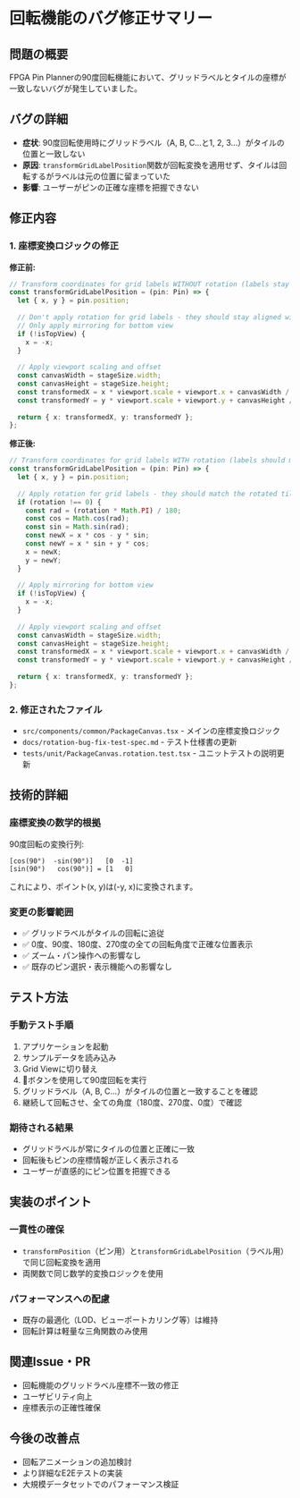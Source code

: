 # 回転機能のバグ修正サマリー

## 問題の概要
FPGA Pin Plannerの90度回転機能において、グリッドラベルとタイルの座標が一致しないバグが発生していました。

## バグの詳細
- **症状**: 90度回転使用時にグリッドラベル（A, B, C...と1, 2, 3...）がタイルの位置と一致しない
- **原因**: `transformGridLabelPosition`関数が回転変換を適用せず、タイルは回転するがラベルは元の位置に留まっていた
- **影響**: ユーザーがピンの正確な座標を把握できない

## 修正内容

### 1. 座標変換ロジックの修正
**修正前:**
```typescript
// Transform coordinates for grid labels WITHOUT rotation (labels stay in place)
const transformGridLabelPosition = (pin: Pin) => {
  let { x, y } = pin.position;
  
  // Don't apply rotation for grid labels - they should stay aligned with the original grid
  // Only apply mirroring for bottom view
  if (!isTopView) {
    x = -x;
  }
  
  // Apply viewport scaling and offset
  const canvasWidth = stageSize.width;
  const canvasHeight = stageSize.height;
  const transformedX = x * viewport.scale + viewport.x + canvasWidth / 2;
  const transformedY = y * viewport.scale + viewport.y + canvasHeight / 2;
  
  return { x: transformedX, y: transformedY };
};
```

**修正後:**
```typescript
// Transform coordinates for grid labels WITH rotation (labels should match tile positions)
const transformGridLabelPosition = (pin: Pin) => {
  let { x, y } = pin.position;
  
  // Apply rotation for grid labels - they should match the rotated tile positions
  if (rotation !== 0) {
    const rad = (rotation * Math.PI) / 180;
    const cos = Math.cos(rad);
    const sin = Math.sin(rad);
    const newX = x * cos - y * sin;
    const newY = x * sin + y * cos;
    x = newX;
    y = newY;
  }
  
  // Apply mirroring for bottom view
  if (!isTopView) {
    x = -x;
  }
  
  // Apply viewport scaling and offset
  const canvasWidth = stageSize.width;
  const canvasHeight = stageSize.height;
  const transformedX = x * viewport.scale + viewport.x + canvasWidth / 2;
  const transformedY = y * viewport.scale + viewport.y + canvasHeight / 2;
  
  return { x: transformedX, y: transformedY };
};
```

### 2. 修正されたファイル
- `src/components/common/PackageCanvas.tsx` - メインの座標変換ロジック
- `docs/rotation-bug-fix-test-spec.md` - テスト仕様書の更新
- `tests/unit/PackageCanvas.rotation.test.tsx` - ユニットテストの説明更新

## 技術的詳細

### 座標変換の数学的根拠
90度回転の変換行列:
```
[cos(90°)  -sin(90°)]   [0  -1]
[sin(90°)   cos(90°)] = [1   0]
```

これにより、ポイント(x, y)は(-y, x)に変換されます。

### 変更の影響範囲
- ✅ グリッドラベルがタイルの回転に追従
- ✅ 0度、90度、180度、270度の全ての回転角度で正確な位置表示
- ✅ ズーム・パン操作への影響なし
- ✅ 既存のピン選択・表示機能への影響なし

## テスト方法

### 手動テスト手順
1. アプリケーションを起動
2. サンプルデータを読み込み
3. Grid Viewに切り替え
4. 🔄ボタンを使用して90度回転を実行
5. グリッドラベル（A, B, C...）がタイルの位置と一致することを確認
6. 継続して回転させ、全ての角度（180度、270度、0度）で確認

### 期待される結果
- グリッドラベルが常にタイルの位置と正確に一致
- 回転後もピンの座標情報が正しく表示される
- ユーザーが直感的にピン位置を把握できる

## 実装のポイント

### 一貫性の確保
- `transformPosition`（ピン用）と`transformGridLabelPosition`（ラベル用）で同じ回転変換を適用
- 両関数で同じ数学的変換ロジックを使用

### パフォーマンスへの配慮
- 既存の最適化（LOD、ビューポートカリング等）は維持
- 回転計算は軽量な三角関数のみ使用

## 関連Issue・PR
- 回転機能のグリッドラベル座標不一致の修正
- ユーザビリティ向上
- 座標表示の正確性確保

## 今後の改善点
- 回転アニメーションの追加検討
- より詳細なE2Eテストの実装
- 大規模データセットでのパフォーマンス検証
